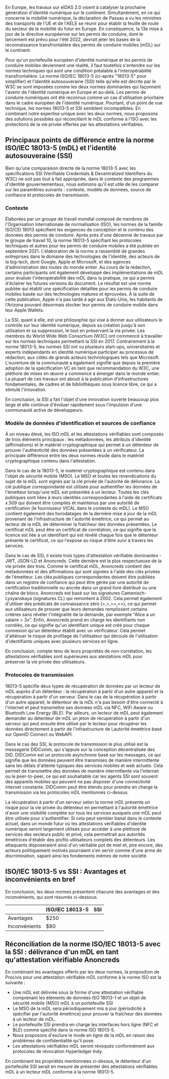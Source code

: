 En Europe, les travaux sur eIDAS 2.0 visent à catalyser la prochaine génération d'identité numérique sur le continent. Simultanément, en ce qui concerne la mobilité numérique, la déclaration de Passau a vu les ministres des transports de l'UE et de l'AELE se réunir pour établir la feuille de route du secteur de la mobilité du futur en Europe. En conséquence, la 13e mise à jour de la directive européenne sur les permis de conduire, dont le lancement est prévu pour l'été 2022, devrait jeter les bases de la reconnaissance transfrontalière des permis de conduire mobiles (mDL) sur le continent.

Pour qu'un portefeuille européen d'identité numérique et les permis de conduire mobiles deviennent une réalité, il faut toutefois s'entendre sur les normes techniques qui sont une condition préalable à l'interopérabilité transfrontalière. La norme ISO/IEC 18013-5 (ci-après "18013-5" pour simplifier) et l'identité autosouveraine (SSI) telle qu'elle est décrite par le W3C se sont imposées comme les deux normes dominantes qui façonnent l'avenir de l'identité numérique en Europe et au-delà. Les permis de conduire numériques ont été reconnus comme un cas d'utilisation prioritaire dans le cadre européen de l'identité numérique. Pourtant, d'un point de vue technique, les normes 18013-5 et SSI semblent incompatibles. En combinant notre expertise unique avec les deux normes, nous proposons des solutions possibles qui réconcilient le mDL conforme à l'ISO avec les protections de la vie privée offertes par les attestations vérifiables.

## Principaux points de différence entre la norme ISO/IEC 18013-5 (mDL) et l'identité autosouveraine (SSI)

Bien qu'une comparaison directe de la norme 18013-5 avec les spécifications SSI (Verifiable Credentials & Decentralized Identifiers du W3C) ne soit pas tout à fait appropriée, dans le contexte des programmes d'identité gouvernementaux, nous estimons qu'il est utile de les comparer sur les paramètres suivants : contexte, modèle de données, source de confiance et protocoles de transmission.

### Contexte
Élaborées par un groupe de travail mondial composé de membres de l'Organisation internationale de normalisation (ISO), les normes de la famille ISO/CEI 18013 spécifient les exigences de conception et le contenu des données des permis de conduire. Après près d'une décennie de travaux par le groupe de travail 10, la norme 18013-5 spécifiant les protocoles techniques et autres pour les permis de conduire mobiles a été publiée en septembre 2021. L'élaboration de la norme a rassemblé de grandes entreprises dans le domaine des technologies de l'identité, des acteurs de la big-tech, dont Google, Apple et Microsoft, et des agences d'administration des routes du monde entier. Au cours de la rédaction, certains participants ont également développé des implémentations de mDL pour évaluer l'interopérabilité des mDL dans la pratique, ce qui a permis d'éclairer les futures versions du document. Le résultat est une norme publiée qui établit une spécification détaillée pour les permis de conduire mobiles basée sur des technologies matures et éprouvées. À la suite de cette publication, Apple n'a pas tardé à agir aux États-Unis, les habitants de l'Arizona pouvant désormais stocker leur permis de conduire mobile dans leur Apple Wallets.

La SSI, quant à elle, est une philosophie qui vise à donner aux utilisateurs le contrôle sur leur identité numérique, depuis sa création jusqu'à son utilisation et sa suppression, le tout en préservant la vie privée. Les membres du World Wide Web Consortium (W3C) ont commencé à travailler sur les normes techniques permettant la SSI en 2017. Contrairement à la norme 18013-5, les normes SSI ont vu plusieurs start-ups, universitaires et experts indépendants en identité numérique participer au processus de rédaction, aux côtés de grands acteurs technologiques tels que Microsoft. L'ouverture de la communauté a également signifié que depuis la première adoption de la spécification VC en tant que recommandation du W3C, une pléthore de mises en œuvre a commencé à émerger dans le monde entier. La plupart de ces travaux ont abouti à la publication d'infrastructures fondamentales, de cadres et de bibliothèques sous licence libre, ce qui a stimulé l'innovation.

En conclusion, la SSI a fait l'objet d'une innovation ouverte beaucoup plus large et elle continue d'évoluer rapidement sous l'impulsion d'une communauté active de développeurs.

### Modèle de données d'identification et sources de confiance

À un niveau élevé, les ISO mDL et les attestations vérifiables sont composés de trois éléments principaux : les métadonnées, les attributs d'identité (affirmations) et le matériel cryptographique qui permet à un détenteur de prouver l'authenticité des données présentées à un vérificateur. La principale différence entre les deux normes réside dans le matériel cryptographique contenu dans l'attestation.

Dans le cas de la 18013-5, le matériel cryptographique est contenu dans l'objet de sécurité mobile (MSO). Le MSO et toutes les revendications du sujet de la mDL sont signés par la clé privée de l'autorité de délivrance. La clé publique correspondante est utilisée pour authentifier les données de l'émetteur lorsqu'une mDL est présentée à un lecteur. Toutes les clés publiques sont liées à leurs identités correspondantes à l'aide de certificats x.509 qui doivent être compilés et maintenus par une autorité de certification (le fournisseur VICAL dans le contexte du mDL). Le MSO contient également des horodatages de la dernière mise à jour de la mDL provenant de l'infrastructure de l'autorité émettrice, ce qui permet au lecteur de la mDL de déterminer la fraîcheur des données présentées. Le certificat mDL peut être un certificat de corrélation, ce qui signifie que la licence est liée à un identifiant qui est révélé chaque fois que le détenteur présente le certificat, ce qui l'expose au risque d'être suivi à travers les services.

Dans le cas de SSI, il existe trois types d'attestation vérifiable dominantes - JWT, JSON-LD et Anoncreds. Cette dernière est la plus respectueuse de la vie privée des trois. Comme le certificat mDL, Anoncreds contient des métadonnées et des affirmations qui sont signées à l'aide des clés privées de l'émetteur. Les clés publiques correspondantes doivent être publiées dans un registre de confiance qui peut être gérée par une autorité de certification traditionnelle ou ancrée dans un grand livre distribué ou une chaîne de blocs. Anoncreds est basé sur les signatures Camenisch-Lysyanskaya (signatures CL) qui remontent à 2002. Cela permet également d'utiliser des prédicats de connaissance zéro (>,<,>=,<=), ce qui permet aux utilisateurs de prouver que leurs demandes remplissent certains critères sans révéler l'intégralité de la demande, par exemple "Alice a un salaire > 3x". Enfin, Anoncreds prend en charge les identifiants non corrélés, ce qui signifie qu'un identifiant unique est créé pour chaque connexion qu'un détenteur établit avec un vérificateur. Cela permet d'atténuer le risque de profilage de l'utilisateur qui découle de l'utilisation d'identifiants uniques avec plusieurs services en ligne.

En conclusion, compte tenu de leurs propriétés de non-corrélation, les attestations vérifiables sont supérieures aux atestations mDL pour préserver la vie privée des utilisateurs.

### Protocoles de transmission

18013-5 spécifie deux types de récupération de données par un lecteur de mDL auprès d'un détenteur : la récupération à partir d'un autre appareil et la récupération à partir d'un serveur. Dans le cas de la récupération à partir d'un autre appareil, le détenteur de la mDL n'a pas besoin d'être connecté à l'internet et peut transmettre ses données mDL via NFC, WiFi Aware ou Bluetooth Low Energy (BLE). Par ailleurs, un lecteur de mDL peut également demander au détenteur de mDL un jeton de récupération à partir d'un serveur qui peut ensuite être utilisé par le lecteur pour récupérer les données directement à partir de l'infrastructure de l,autorité émettrice basé sur OpenID Connect ou WebAPI.

Dans le cas des SSI, le protocole de transmission le plus utilisé est la messagerie DIDComm, qui s'appuie sur la conception décentralisée des DID. DIDComm est un protocole asynchrone basé sur les messages, ce qui signifie que les données peuvent être transmises de manière intermittente sans les délais d'attente typiques des services mobiles et web actuels. Cela permet de transmettre des données de manière intermittente via l'internet ou le peer-to-peer, ce qui est souhaitable car les agents SSI sont souvent des appareils mobiles qui peuvent ne pas disposer d'une connectivité internet constante. DIDComm peut être étendu pour prendre en charge la transmission via les protocoles mDL mentionnés ci-dessus.

La récupération à partir d'un serveur selon la norme mDL présente un risque pour la vie privée du détenteur en permettant à l'autorité émettrice d'avoir une visibilité complète sur tous les services auxquels une mDL peut être utilisée pour s'authentifier. Si cela peut sembler banal dans le contexte actuel, dans un monde futur où les attestations vérifiables d'identité numérique seront largement utilisés pour accéder à une pléthore de services des secteurs public et privé, cela permettrait aux autorités émettrices d'établir des profils utilisateurs complets des détenteurs. Les attaquants disposeraient ainsi d'un véritable pot de miel et, pire encore, des acteurs politiquement motivés pourraient s'en servir comme d'une arme de discrimination, sapant ainsi les fondements mêmes de notre société.

## ISO/IEC 18013-5 vs SSI : Avantages et inconvénients en bref

En conclusion, les deux normes présentent chacune des avantages et des inconvénients, qui sont résumés ci-dessous.

|               | ISO/IEC 18013-5 | SSI |
| ------------- | ------- | -- |
| Avantages     | $250 | |
| Inconvénients | $80 | |

## Réconciliation de la norme ISO/IEC 18013-5 avec la SSI : délivrance d'un mDL en tant qu'attestation vérifiable Anoncreds

En combinant les avantages offerts par les deux normes, la proposition de Procivis pour une attestation vérifiable mDL conforme à la norme ISO est la suivante :

* Une mDL est délivrée sous la forme d'une attestation vérifiable comprenant les éléments de données ISO 18013-1 et un objet de sécurité mobile (MSO) mDL à un portefeuille SSI
* Le MSO de la mDL sera périodiquement mis à jour (périodicité à spécifier par l'autorité émettrice) pour prouver la fraîcheur des données à un lecteur de mDL.
* Le portefeuille SSI prendra en charge les interfaces hors ligne (NFC et BLE) comme spécifié dans la norme ISO 18013-5.
* Nous proposons d'exclure le mode en ligne de la mDL en raison des problèmes de confidentialité qu'il pose.
* Les attestations vérifiables mDL seront révoqués conformément aux protocoles de révocation Hyperledger Indy.

En combinant les propriétés mentionnées ci-dessus, le détenteur d'un portefeuille SSI serait en mesure de présenter des attestations vérifiables mDL à un lecteur mDL conforme à la norme 18013-5.

